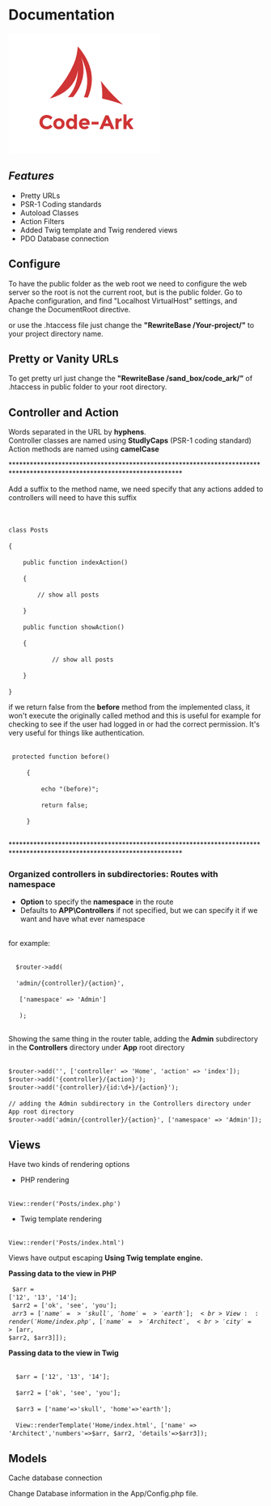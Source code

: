 # Documentation
![Code-Ark by codearchitect.in](code-ark.png)

## _**Features**_
* Pretty URLs
* PSR-1 Coding standards 
* Autoload Classes
* Action Filters
* Added Twig template and Twig rendered views 
* PDO Database connection


## **Configure** 
To have the public folder as the web root we need to configure the web server so the root is not the current root, but is
the public folder.
Go to Apache configuration, and find "Localhost VirtualHost" settings, and change the DocumentRoot directive.

or use the .htaccess file just change the __"RewriteBase /Your-project/"__ to your project directory name.

## **Pretty or Vanity URLs**
 To get pretty url just change the __"RewriteBase /sand_box/code_ark/"__ of .htaccess in public folder to your root directory.
 
## **Controller and Action**
Words separated in the URL by __hyphens__. <br> 
Controller classes are named using __StudlyCaps__ (PSR-1 coding standard)<br>
Action methods are named using __camelCase__ <br>

************************************************************************************************************************<br>

Add a suffix to the method name, we need specify that any actions added to controllers will need to have this suffix <br> <br>
<pre><code>
class Posts<br>
{<br>
    public function indexAction()<br>
    {<br>
        // show all posts<br>
    }<br>
    public function showAction()<br>
    {<br>
            // show all posts<br>
    }<br>
}
</code></pre>


if we return false from the __before__ method from the implemented class, it won't execute the originally called method
 and this is useful for example for checking to see if the user had logged in or had the correct permission. 
 It's very useful for things like authentication. 
 
 <pre><code>
 protected function before()<br>
     {<br>
         echo "(before)";<br>
         return false;<br>
     }
 </code></pre>
  
************************************************************************************************************************<br>
### __Organized  controllers in subdirectories: Routes with namespace__
* __Option__ to specify the __namespace__ in the route
* Defaults to __APP\Controllers__ if not specified, but we can specify it if we want and have what ever namespace
<br>
  for example: 
  <pre><code>
  $router->add(<br>
  'admin/{controller}/{action}',<br>
   ['namespace' => 'Admin']<br>
   );
  </code></pre>

Showing the same thing in the router table, 
adding the __Admin__ subdirectory in the __Controllers__ directory under __App__ root directory

<pre><code>
$router->add('', ['controller' => 'Home', 'action' => 'index']);
$router->add('{controller}/{action}');
$router->add('{controller}/{id:\d+}/{action}');

// adding the Admin subdirectory in the Controllers directory under App root directory
$router->add('admin/{controller}/{action}', ['namespace' => 'Admin']);
</code></pre>

## **Views**

Have two kinds of rendering options 

* PHP rendering
<pre><code> 
View::render('Posts/index.php')
</code></pre>

* Twig template rendering
<pre><code> 
View::render('Posts/index.html')
</code></pre>
Views have output escaping __Using Twig template engine.__

__Passing data to the view in PHP__
             <pre><code> 
               $arr = ['12', '13', '14'];<br>
               $arr2 = ['ok', 'see', 'you'];<br>
               $arr3 = ['name'=>'skull', 'home'=>'earth'];<br>
               View::render('Home/index.php',['name' => 'Architect',<br>
               'city' => [$arr, $arr2, $arr3]]);
             </code></pre>

__Passing data to the view in Twig__
<pre><code> 
  $arr = ['12', '13', '14'];<br>
  $arr2 = ['ok', 'see', 'you'];<br>
  $arr3 = ['name'=>'skull', 'home'=>'earth'];<br>
  View::renderTemplate('Home/index.html', ['name' => 'Architect','numbers'=>$arr, $arr2, 'details'=>$arr3]);
</code></pre>

## **Models**

 Cache database connection
 
 Change Database information in the App/Config.php file. 


